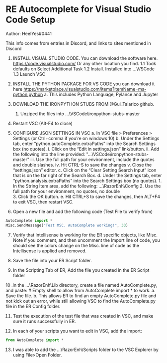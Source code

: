 # RE Autocomplete for Visual Studio Code Setup

Author: HeelYes#0441

This info comes from entries in Discord, and links to sites mentioned in Discord
1. INSTALL VISUAL STUDIO CODE.   You can download the software here.   
    https://code.visualstudio.com/  Or any other location you find.
        1.1 Took defaults on Select Additional Task
        1.2 Install.  Installed into …\VSCode\
        1.3 Launch VSC

2. INSTALL THE PYTHON PACKAGE FOR VS CODE you can download it here
    https://marketplace.visualstudio.com/items?itemName=ms-python.python
    a. This includes Python Language, Pylance and Jupyter

3. DOWNLOAD THE IRONPYTHON STUBS FROM @Gui_Talarico github.  
    1. Unziped the files into …\VSCode\ironpython-stubs-master

4. Restart VSC (Alt-F4 to close)

5. CONFIGURE JSON SETTINGS IN VSC
    a. In VSC  file > Preferences > Settings (or Ctrl+comma if you’re on windows 10)
    b. Under the Settings tab, enter “python.autoComplete.extraPaths” into the Search Settings box (no quotes).
        i.    Click on the “Edit in settings.json” link/button.
        ii.    Add the following into the line provided:  "…\\VSCode\\ironpython-stubs-master"
        iii.    Use the full path for your environment, include the quotes and double slashes.
        iv.    Hit CTRL-S to save the changes
        v.    Close the “settings.json” editor.
    c.    Click on the “Clear Setting Search Input” icon that is on the far right of the Search Box.
    d.    Under the Settings tab, enter “python.analysis.extraPaths” into the Search Settings box (no quotes).
        1. In the String Item area, add the following: ...\RazorEnh\Config 
        2. Use the full path for your environment, no quotes, no double \
        3. Click the OK button.
    e. Hit CTRL+S to save the changes, then ALT+F4 to exit VSC, then restart VSC.

6. Open a new file and add the following code (Test File to verify from)
```py
AutoComplete import *
Misc.SendMessage("Test MSC. AutoComplete working!", 33)
```

7. Verify that Intellisense is working for the ER specific objects, like Misc.  Note if you comment, and then uncomment         the Import line of code, you should see the colors change on the Misc. line of code as the Intellisense is applied and         removed.

8. Save the file into your ER Script folder.

9. In the Scripting Tab of ER, Add the file you created in the ER Script folder

10 .In the …\RazorEnh\Lib directory, create a file named AutoComplete.py, and paste: 
    # Empty shell to allow from AutoComplete import * to work.
    a.    Save the file.
    b.    This allows ER to find an empty AutoComplete.py file and not kick out an error, while still allowing VSC to             find the AutoComplete.py file in the ER Config folder.

11. Test the execution of the test file that was created in VSC, and make sure it runs successfully in ER.

12. In each of your scripts you want to edit in VSC, add the import:
```py
from AutoComplete import *
```

13. I was able to add the …\RazorEnh\Scripts folder to the VSC Explorer by using File>Open Folder.

